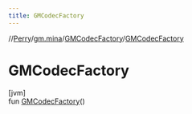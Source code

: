 ```yaml
---
title: GMCodecFactory
---
```

//[Perry](../../../index.html)/[gm.mina](../index.html)/[GMCodecFactory](index.html)/[GMCodecFactory](-g-m-codec-factory.html)



# GMCodecFactory



[jvm]\
fun [GMCodecFactory](-g-m-codec-factory.html)()




